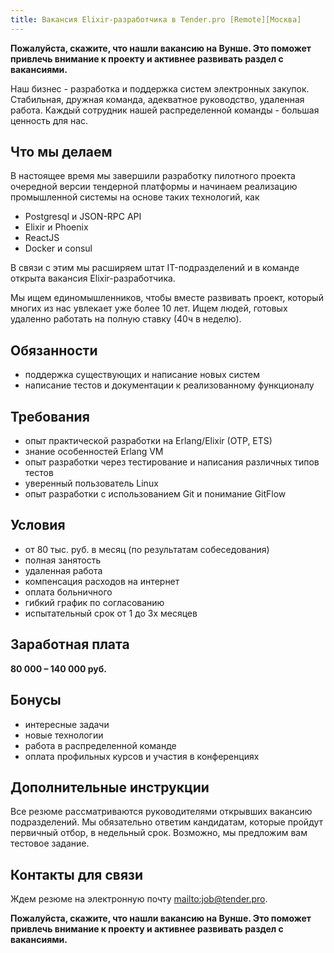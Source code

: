 ```yaml
---
title: Вакансия Elixir-разработчика в Tender.pro [Remote][Москва]
---
```

**Пожалуйста, скажите, что нашли вакансию на Вунше. Это поможет привлечь внимание к проекту и активнее развивать раздел с вакансиями.**

Наш бизнес - разработка и поддержка систем электронных закупок. Стабильная, дружная команда, адекватное руководство, удаленная работа. Каждый сотрудник нашей распределенной команды - большая ценность для нас.

## Что мы делаем

В настоящее время мы завершили разработку пилотного проекта очередной версии тендерной платформы и начинаем реализацию промышленной системы на основе таких технологий, как

- Postgresql и JSON-RPC API
- Elixir и Phoenix
- ReactJS
- Docker и consul

В связи с этим мы расширяем штат IT-подразделений и в команде открыта вакансия Elixir-разработчика.

Мы ищем единомышленников, чтобы вместе развивать проект, который многих из нас увлекает уже более 10 лет. Ищем людей, готовых удаленно работать на полную ставку (40ч в неделю).

## Обязанности

- поддержка существующих и написание новых систем
- написание тестов и документации к реализованному функционалу

## Требования

- опыт практической разработки на Erlang/Elixir (OTP, ETS)
- знание особенностей Erlang VM
- опыт разработки через тестирование и написания различных типов тестов
- уверенный пользователь Linux
- опыт разработки с использованием Git и понимание GitFlow

## Условия

- от 80 тыс. руб. в месяц (по результатам собеседования)
- полная занятость
- удаленная работа
- компенсация расходов на интернет
- оплата больничного
- гибкий график по согласованию
- испытательный срок от 1 до 3х месяцев

## Заработная плата

**80 000 – 140 000 руб.**

## Бонусы

- интересные задачи
- новые технологии
- работа в распределенной команде
- оплата профильных курсов и участия в конференциях

## Дополнительные инструкции

Все резюме рассматриваются руководителями открывших вакансию подразделений. Мы обязательно ответим кандидатам, которые пройдут первичный отбор, в недельный срок. Возможно, мы предложим вам тестовое задание.

## Контакты для связи

Ждем резюме на электронную почту <mailto:job@tender.pro>.

**Пожалуйста, скажите, что нашли вакансию на Вунше. Это поможет привлечь внимание к проекту и активнее развивать раздел с вакансиями.**
